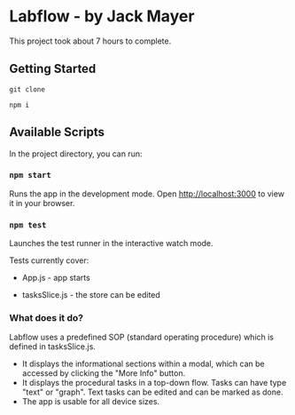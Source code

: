 # Labflow - by Jack Mayer
This project took about 7 hours to complete.


## Getting Started
`git clone`

`npm i`


## Available Scripts

In the project directory, you can run:

### `npm start`

Runs the app in the development mode.
Open [http://localhost:3000](http://localhost:3000) to view it in your browser.

### `npm test`

Launches the test runner in the interactive watch mode.

Tests currently cover:

- App.js - app starts

- tasksSlice.js - the store can be edited



### What does it do?

Labflow uses a predefined SOP (standard operating procedure) which is defined in tasksSlice.js. 
- It displays the informational sections within a modal, which can be accessed by clicking the "More Info" button.
- It displays the procedural tasks in a top-down flow. Tasks can have type "text" or "graph". Text tasks can be edited and can be marked as done.
- The app is usable for all device sizes.



